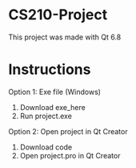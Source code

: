 # CS210-Project
This project was made with Qt 6.8
# Instructions
Option 1: Exe file (Windows)  
1. Download exe_here
2. Run project.exe

Option 2: Open project in Qt Creator  
1. Download code
2. Open project.pro in Qt Creator  
